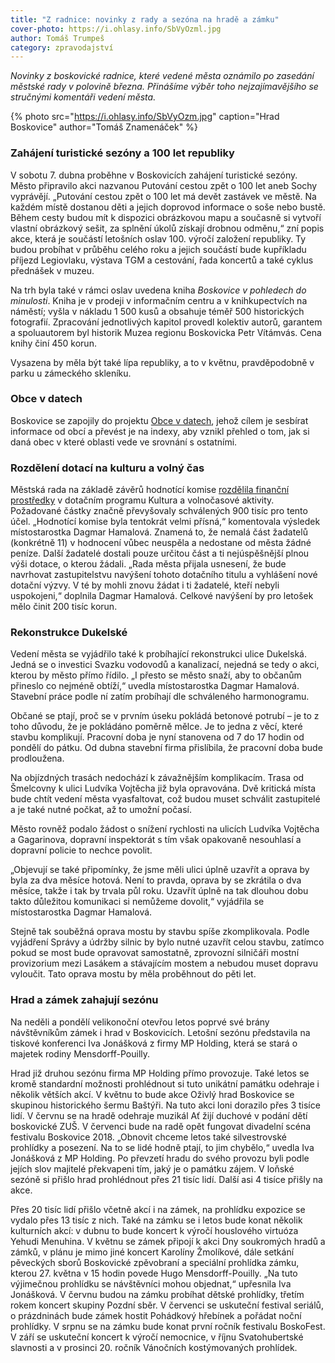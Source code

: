 ```yaml
---
title: "Z radnice: novinky z rady a sezóna na hradě a zámku"
cover-photo: https://i.ohlasy.info/SbVyOzml.jpg
author: Tomáš Trumpeš
category: zpravodajství
---
```


*Novinky z boskovické radnice, které vedené města oznámilo po zasedání městské rady v polovině března. Přinášíme výběr toho nejzajímavějšího se stručnými komentáři vedení města.*

{% photo src="https://i.ohlasy.info/SbVyOzm.jpg" caption="Hrad Boskovice" author="Tomáš Znamenáček" %}

### Zahájení turistické sezóny a 100 let republiky

V sobotu 7. dubna proběhne v Boskovicích zahájení turistické sezóny. Město připravilo akci nazvanou Putování cestou zpět o 100 let aneb Sochy vyprávějí. „Putování cestou zpět o 100 let má devět zastávek ve městě. Na každém místě dostanou děti a jejich doprovod informace o soše nebo bustě. Během cesty budou mít k dispozici obrázkovou mapu a současně si vytvoří vlastní obrázkový sešit, za splnění úkolů získají drobnou odměnu,“ zní popis akce, která je součástí letošních oslav 100. výročí založení republiky. Ty budou probíhat v průběhu celého roku a jejich součástí bude kupříkladu příjezd Legiovlaku, výstava TGM a cestování, řada koncertů a také cyklus přednášek v muzeu.

Na trh byla také v rámci oslav uvedena kniha *Boskovice v pohledech do minulosti*. Kniha je v prodeji v informačním centru a v knihkupectvích na náměstí; vyšla v nákladu 1 500 kusů a obsahuje téměř 500 historických fotografií. Zpracování jednotlivých kapitol provedl kolektiv autorů, garantem a spoluautorem byl historik Muzea regionu Boskovicka Petr Vítámvás. Cena knihy činí 450 korun.

Vysazena by měla být také lípa republiky, a to v květnu, pravděpodobně v parku u zámeckého skleníku.

### Obce v datech

Boskovice se zapojily do projektu [Obce v datech](http://www.obcevdatech.cz/detail/boskovice), jehož cílem je sesbírat informace od obcí a převést je na indexy, aby vznikl přehled o tom, jak si daná obec v které oblasti vede ve srovnání s ostatními.

### Rozdělení dotací na kulturu a volný čas

Městská rada na základě závěrů hodnotící komise [rozdělila finanční prostředky](http://boskovice.cz/vysledne-rozdeleni-dotacniho-programu-kultura-a-nbsp-volnocasove-aktivity/d-33013) v dotačním programu Kultura a volnočasové aktivity. Požadované částky značně převyšovaly schválených 900 tisíc pro tento účel. „Hodnotící komise byla tentokrát velmi přísná,“ komentovala výsledek místostarostka Dagmar Hamalová. Znamená to, že nemalá část žadatelů (konkrétně 11) v hodnocení vůbec neuspěla a nedostane od města žádné peníze. Další žadatelé dostali pouze určitou část a ti nejúspěšnější plnou výši dotace, o kterou žádali. „Rada města přijala usnesení, že bude navrhovat zastupitelstvu navýšení tohoto dotačního titulu a vyhlášení nové dotační výzvy. V té by mohli znovu žádat i ti žadatelé, kteří nebyli uspokojeni,“ doplnila Dagmar Hamalová. Celkové navýšení by pro letošek mělo činit 200 tisíc korun.

### Rekonstrukce Dukelské

Vedení města se vyjádřilo také k probíhající rekonstrukci ulice Dukelská. Jedná se o investici Svazku vodovodů a kanalizací, nejedná se tedy o akci, kterou by město přímo řídilo. „I přesto se město snaží, aby to občanům přineslo co nejméně obtíží,“ uvedla místostarostka Dagmar Hamalová. Stavební práce podle ní zatím probíhají dle schváleného harmonogramu.

Občané se ptají, proč se v prvním úseku pokládá betonové potrubí – je to z toho důvodu, že je pokládáno poměrně mělce. Je to jedna z věcí, které stavbu komplikují. Pracovní doba je nyní stanovena od 7 do 17 hodin od pondělí do pátku. Od dubna stavební firma přislíbila, že pracovní doba bude prodloužena.

Na objízdných trasách nedochází k závažnějším komplikacím. Trasa od Šmelcovny k ulici Ludvíka Vojtěcha již byla opravována. Dvě kritická místa bude chtít vedení města vyasfaltovat, což budou muset schválit zastupitelé a je také nutné počkat, až to umožní počasí.

Město rovněž podalo žádost o snížení rychlosti na ulicích Ludvíka Vojtěcha a Gagarinova, dopravní inspektorát s tím však opakovaně nesouhlasí a dopravní policie to nechce povolit. 

„Objevují se také připomínky, že jsme měli ulici úplně uzavřít a oprava by byla za dva měsíce hotová. Není to pravda, oprava by se zkrátila o dva měsíce, takže i tak by trvala půl roku. Uzavřít úplně na tak dlouhou dobu takto důležitou komunikaci si nemůžeme dovolit,“ vyjádřila se místostarostka Dagmar Hamalová.

Stejně tak souběžná oprava mostu by stavbu spíše zkomplikovala. Podle vyjádření Správy a údržby silnic by bylo nutné uzavřít celou stavbu, zatímco pokud se most bude opravovat samostatně, zprovozní silničáři mostní provizorium mezi Lasákem a stávajícím mostem a nebudou muset dopravu vyloučit. Tato oprava mostu by měla proběhnout do pěti let.

### Hrad a zámek zahajují sezónu

Na neděli a pondělí velikonoční otevřou letos poprvé své brány návštěvníkům zámek i hrad v Boskovicích. Letošní sezónu představila na tiskové konferenci Iva Jonášková z firmy MP Holding, která se stará o majetek rodiny Mensdorff-Pouilly.

Hrad již druhou sezónu firma MP Holding přímo provozuje. Také letos se kromě standardní možnosti prohlédnout si tuto unikátní památku odehraje i několik větších akcí. V květnu to bude akce Oživlý hrad Boskovice se skupinou historického šermu Baštýři. Na tuto akci loni dorazilo přes 3 tisíce lidí. V červnu se na hradě odehraje muzikál Ať žijí duchové v podání dětí boskovické ZUŠ. V červenci bude na radě opět fungovat divadelní scéna festivalu Boskovice 2018. „Obnovit chceme letos také silvestrovské prohlídky a posezení. Na to se lidé hodně ptají, to jim chybělo,“ uvedla Iva Jonášková z MP Holding. Po převzetí hradu do svého provozu byli podle jejích slov majitelé překvapeni tím, jaký je o památku zájem. V loňské sezóně si přišlo hrad prohlédnout přes 21 tisíc lidí. Další asi 4 tisíce přišly na akce.

Přes 20 tisíc lidí přišlo včetně akcí i na zámek, na prohlídku expozice se vydalo přes 13 tisíc z nich. Také na zámku se i letos bude konat několik kulturních akcí: v dubnu to bude koncert k výročí houslového virtuóza Yehudi Menuhina. V květnu se zámek připojí k akci Dny soukromých hradů a zámků, v plánu je mimo jiné koncert Karolíny Žmolíkové, dále setkání pěveckých sborů Boskovické zpěvobraní a speciální prohlídka zámku, kterou 27. května v 15 hodin povede Hugo Mensdorff-Pouilly. „Na tuto výjimečnou prohlídku se návštěvníci mohou objednat,“ upřesnila Iva Jonášková. V červnu budou na zámku probíhat dětské prohlídky, třetím rokem koncert skupiny Pozdní sběr. V červenci se uskuteční festival seriálů, o prázdninách bude zámek hostit Pohádkový hřebínek a pořádat noční prohlídky. V srpnu se na zámku bude konat první ročník festivalu BoskoFest. V září se uskuteční koncert k výročí nemocnice, v říjnu Svatohubertské slavnosti a v prosinci 20. ročník Vánočních kostýmovaných prohlídek.
